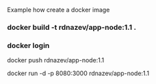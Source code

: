 Example how create a docker image

### docker build -t rdnazev/app-node:1.1 .

### docker login

docker push rdnazev/app-node:1.1

docker run -d -p 8080:3000 rdnazev/app-node:1.1
